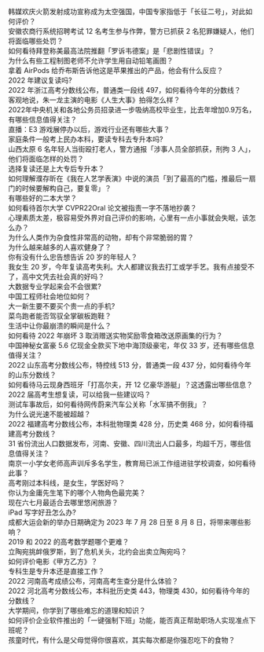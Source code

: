 韩媒欢庆火箭发射成功宣称成为太空强国，中国专家指低于「长征二号」，对此如何评价？  
安徽农商行系统招聘考试 12 名考生参与作弊，警方已抓获 2 名犯罪嫌疑人，他们将面临哪些处罚？  
如何看待拜登称美最高法院推翻「罗诉韦德案」是「悲剧性错误」？  
为什么有些工程制图老师不允许学生用自动铅笔画图？  
拿着 AirPods 给乔布斯告诉他这是苹果推出的产品，他会有什么反应？  
2022 年建议复读吗?  
2022 年浙江高考分数线公布，普通类一段线 497，如何看待今年的分数线？  
客观地说，朱一龙主演的电影《人生大事》拍得怎么样？  
2022年中央机关和各地公务员招录进一步吸纳高校毕业生，比去年增加0.9万名，有哪些信息值得关注？  
直播：E3 游戏展停办以后，游戏行业还有哪些大事？  
家庭条件一般考上民办本科，要读专科去专升本吗?  
山西太原 6 名年轻人当街殴打老人，警方通报「涉事人员全部抓获，刑拘 3 人」，他们将面临怎样的处罚？  
选择复读还是上大专后专升本？  
如何理解濮存昕在《我在人艺学表演》中说的演员「到了最高的门槛，推最后一扇门的时候要解构自己，要复零」？  
有哪些好的二本大学？  
如何看待首尔大学 CVPR22Oral 论文被指责一字不落地抄袭？  
心理素质太差，极容易受外界对自己评价的影响，心里有一点小事就会失眠，该怎么办？  
为什么人类作为杂食性非常高的动物，却有个非常脆弱的胃？  
为什么越来越多的人喜欢健身了？  
你有没有什么忠告想告诉 20 岁的年轻人？  
我女生 20 岁，今年复读高考失利。大人都建议我去打工或学手艺。我有点接受不了，高中文凭去社会真的好吗？  
大数据专业学起来会不会很累?  
中国工程师社会地位如何？  
大一新生要不要买个贵一点的手机?  
菜鸟跑者能否驾驭全掌碳板跑鞋？  
生活中让你最崩溃的瞬间是什么？  
如何看待 2022 年崩坏 3 取消赠送实物奖励零食箱改送原画集的行为？  
中国神秘女富豪 5.6 亿现金全款买下地中海顶级豪宅，年仅 33 岁，还有哪些信息值得关注？  
2022 山东高考分数线公布，特控线 513 分，普通类一段 437 分，如何看待今年的山东分数线？  
如何看待马云现身西班牙「打高尔夫，开 12 亿豪华游艇」？这透露出哪些信息？  
2022 届高考生想复读，可以给我一些建议吗？  
测试车事故后，如何看待网传蔚来汽车公关称「水军搞不倒我」？  
为什么说光速不能被超越？  
2022 福建高考分数线公布，本科批物理类 428 分，历史类 468 分，如何看待福建高考分数线？  
31 省份流出人口数据发布，河南、安徽、四川流出人口最多，均超千万，哪些信息值得关注？  
南京一小学女老师高声训斥多名学生，教育局已派工作组进驻学校调查，如何看待此事？  
高考刚过本科线，是女生，学医好吗？  
你认为金庸先生笔下的哪个人物角色最完美？  
现在六七月最适合去哪里悠闲旅游？  
iPad 写字好丑怎么办?  
成都大运会新的举办日期确定为 2023 年 7 月 28 日至 8 月 8 日，将带来哪些影响？  
2019 和 2022 的高考数学题哪个更难？  
立陶宛挑衅俄罗斯，到了危机关头，北约会出卖立陶宛吗？  
如何评价电影《甲方乙方》？  
专科生是专升本还是直接工作？  
2022 河南高考成绩公布，河南高考生查分是什么体验？  
2022 河北高考分数线公布，本科批历史类 443，物理类 430，如何看待今年的分数线？  
大学期间，你学到了哪些难忘的道理和知识？  
如何评价企业软件推出的「一键强制下班」功能，能否真正帮助职场人实现准点下班呢？  
孩童时代，有什么是父母觉得你很喜欢，其实每次都是你强忍吃下的食物？  
